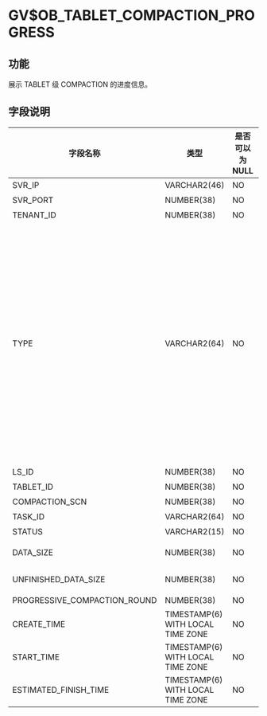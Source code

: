 GV$OB_TABLET_COMPACTION_PROGRESS 
=====================================================


功能 
-------------------

展示 TABLET 级 COMPACTION 的进度信息。

字段说明 
---------------------



|             字段名称             |                类型                 | 是否可以为 NULL |                                                                                                                                                                                                                  描述                                                                                                                                                                                                                  |
|------------------------------|-----------------------------------|------------|--------------------------------------------------------------------------------------------------------------------------------------------------------------------------------------------------------------------------------------------------------------------------------------------------------------------------------------------------------------------------------------------------------------------------------------|
| SVR_IP                       | VARCHAR2(46)                      | NO         | 服务器 IP 地址                                                                                                                                                                                                                                                                                                                                                                                                                            |
| SVR_PORT                     | NUMBER(38)                        | NO         | 服务器端口号                                                                                                                                                                                                                                                                                                                                                                                                                               |
| TENANT_ID                    | NUMBER(38)                        | NO         | 租户 ID                                                                                                                                                                                                                                                                                                                                                                                                                                |
| TYPE                         | VARCHAR2(64)                      | NO         | compaction 的类型 <li> `MINI` ：转储/L0 compaction，Memtable 通过转储变成 SSTable   <li> `MAJOR` ：合并   <li> `MINI MINOR` ：L1 compaction，多个 Mini sstable 合成一个   <li> `BUF MINOR` ：生成特殊的 buf minor sstable 的 compaction    |
| LS_ID                        | NUMBER(38)                        | NO         | 日志流 ID                                                                                                                                                                                                                                                                                                                                                                                                                               |
| TABLET_ID                    | NUMBER(38)                        | NO         | 数据分片 ID                                                                                                                                                                                                                                                                                                                                                                                                                              |
| COMPACTION_SCN                      | NUMBER(38)                        | NO         | 合并版本信息                                                                                                                                                                                                                                                                                                                                                                                                                               |
| TASK_ID                      | VARCHAR2(64)                      | NO         | 执行的 Trace                                                                                                                                                                                                                                                                                                                                                                                                                            |
| STATUS                       | VARCHAR2(15)                      | NO         | 任务状态                                                                                                                                                                                                                                                                                                                                                                                                                                 |
| DATA_SIZE                    | NUMBER(38)                        | NO         | 需要扫描的总数据量                                                                                                                                                                                                                                                                                                                                                                                                                            |
| UNFINISHED_DATA_SIZE         | NUMBER(38)                        | NO         | 还未扫描的数据量                                                                                                                                                                                                                                                                                                                                                                                                                             |
| PROGRESSIVE_COMPACTION_ROUND | NUMBER(38)                        | NO         | 渐近合并轮次                                                                                                                                                                                                                                                                                                                                                                                                                               |
| CREATE_TIME                  | TIMESTAMP(6) WITH LOCAL TIME ZONE | NO         | 任务创建时间                                                                                                                                                                                                                                                                                                                                                                                                                               |
| START_TIME                   | TIMESTAMP(6) WITH LOCAL TIME ZONE | NO         | 开始时间                                                                                                                                                                                                                                                                                                                                                                                                                                 |
| ESTIMATED_FINISH_TIME        | TIMESTAMP(6) WITH LOCAL TIME ZONE | NO         | 预计完成时间                                                                                                                                                                                                                                                                                                                                                                                                                               |


